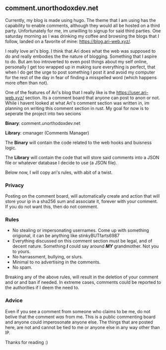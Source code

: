 ## comment.unorthodoxdev.net

Currently, my blog is made using hugo. The theme that I am using has the capability to enable comments, although they would all be hosted on a third party. Unfortunately for me, im unwilling to signup for said third parties. One saturday morning as I was drinking my coffee and browsing the blogs that I follow, landed on a favorite of mine: https://blog.ari-web.xyz/.

I really love ari's blog. I think that Ari does what the web was supposed to do and really embodies the the nature of blogging. Something that I aspire to do. But am too introverted to even post things about my self online, personally I get too wrapped up in making sure everything is perfect, that when I do get the urge to post something I post it and avoid my computer for the rest of the day in fear of finding a misspelled word (which happens more often than not). 

One of the features of Ari's blog that I really like is the https://user.ari-web.xyz/ section. Its a comment board that anyone can post to anon or not. While i havent looked at what Ari's comment section was written in, im planning on writing this comment section in rust. My goal for now is to seperate the project into two secions

**Binary**: comment.unorthodoxdev.net

**Library**: cmanager (Comments Manager)

The **Binary** will contain the code related to the web hooks and buisness logic.

The **Library** will contain the code that will store said comments into a JSON file or whatever database I decide to use (a JSON file).

Below now, I will copy ari's rules, with abit of a twist.

### Privacy

Posting on the comment board, will automatically create and action that will store your ip in a sha256 sum and associate it, forever with your comment. If you do not want this, then do not comment.

### Rules

- No stealing or impersonating usernames. Come up with something origional, it can be anything like stinkyBUTfarts6987
- Everything discussed on this comment section must be legal, and of decent nature. Something **___I___** could say around **___MY___** grandmother. Not you to yours.
- No harrassment, bullying, or slurs.
- Minimal to no advertising in the comments.
- No spam.

Breaking any of the above rules, will result in the deletion of your comment and or and ban if needed. In extreme cases, comments could be reported to the authorities if I deem the need to.

### Advice

Even if you see a comment from someone who claims to be me, do not belive that the comment _was_ from me. This is a public commenting board and anyone could imperosonate anyone else. The things that are posted here, are not and cannot be tied to me or anyone else in any way other than IP.

Thanks for reading :)
